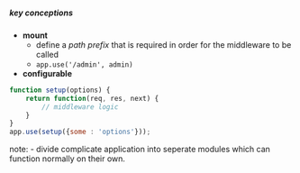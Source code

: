 #####  key conceptions

+ __mount__
	- define a _path prefix_ that is required in order for the middleware to be called
	- `app.use('/admin', admin)`
+ __configurable__
```javascript
function setup(options) {
    return function(req, res, next) {
        // middleware logic
    }
}
app.use(setup({some : 'options'}));
```

note:
	- divide complicate application into seperate modules which can function normally on their own.
